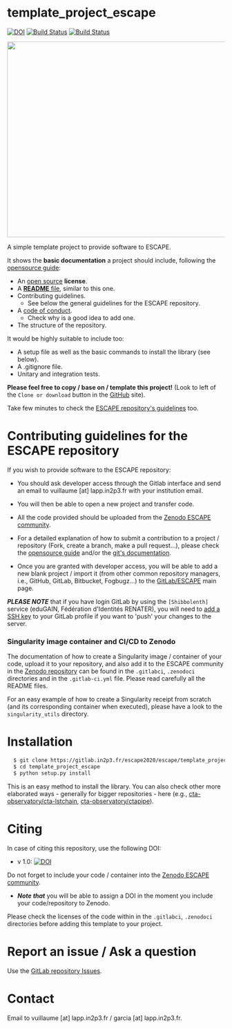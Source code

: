 # template_project_escape 
[![DOI](https://zenodo.org/badge/DOI/10.5281/zenodo.3572655.svg)](https://doi.org/10.5281/zenodo.3572655) 
[![Build Status](https://gitlab.in2p3.fr/escape2020/escape/template_project_escape/badges/master/pipeline.svg)](
https://gitlab.in2p3.fr/escape2020/escape/template_project_escape)
[![Build Status](https://travis-ci.com/garciagenrique/template_project_escape.svg?branch=master)](
https://travis-ci.com/garciagenrique/template_project_escape)


<p align="center">
   <img src="https://cdn.eso.org/images/large/ann18084a.jpg" width="640" height="453"/>
</p>

A simple template project to provide software to ESCAPE.

It shows the **basic documentation** a project should include, following the 
[opensource guide](https://opensource.guide/starting-a-project/):

* An [open source](https://help.github.com/en/github/creating-cloning-and-archiving-repositories/licensing-a-repository#where-does-the-license-live-on-my-repository)
 **license**.
* A [**README** file](https://help.github.com/en/github/getting-started-with-github/create-a-repo#commit-your-first-change),
 similar to this one. 
* Contributing guidelines. 
    - See below the general guidelines for the ESCAPE repository.
* A [code of conduct](https://opensource.guide/code-of-conduct/).
    - Check why is a good idea to add one.
* The structure of the repository.

It would be highly suitable to include too:
   - A setup file as well as the basic commands to install the library (see below).
   - A .gitignore file.
   - Unitary and integration tests.
   
**Please feel free to copy / base on / template this project!** (Look to left of the `Clone or download` button in the 
[GitHub](https://github.com/garciagenrique/template_project_escape) site).

Take few minutes to check the [ESCAPE repository's guidelines](https://gitlab.in2p3.fr/escape2020/guidelines) too.

# Contributing guidelines for the ESCAPE repository

If you wish to provide software to the ESCAPE repository: 

 - You should ask developer access through the Gitlab interface and send an email to vuillaume [at] lapp.in2p3.fr with
  your institution email.

 - You will then be able to open a new project and transfer code.

 - All the code provided should be uploaded from the [Zenodo ESCAPE community](https://zenodo.org/communities/escape2020/). 

 - For a detailed explanation of how to submit a contribution to a project / repository (Fork, create a branch, make
  a pull request...), please check the [opensource guide](https://opensource.guide/how-to-contribute/#how-to-submit-a-contribution) 
  and/or the [git's documentation](https://git-scm.com/doc).

 - Once you are granted with developer access, you will be able to add a new blank project / import it (from other
  common repository managers, i.e., GitHub, GitLab, Bitbucket, Fogbugz...) to the
   [GitLab/ESCAPE](https://gitlab.in2p3.fr/escape2020) main page.

***PLEASE NOTE*** that if you have login GitLab by using the `[Shibbolenth]` service (eduGAIN, Fédération d'Identités 
RENATER), you will need to [add a SSH key](https://gitlab.in2p3.fr/help/ssh/README#generating-a-new-ssh-key-pair) to 
your GitLab profile if you want to 'push' your changes to the server. 

### Singularity image container and CI/CD to Zenodo

The documentation of how to create a Singularity image / container of your code, upload it to your repository, and also add 
it to the ESCAPE community in the [Zenodo repository](https://zenodo.org/communities/escape2020) can be found in the
 `.gitlabci`, `.zenodoci` directories and in the `.gitlab-ci.yml` file. Please read carefully all the README files.  

For an easy example of how to create a Singularity receipt from scratch (and its corresponding container when executed),
please have a look to the `singularity_utils` directory. 

# Installation

```sh
  $ git clone https://gitlab.in2p3.fr/escape2020/escape/template_project_escape.git
  $ cd template_project_escape
  $ python setup.py install
``` 

This is an easy method to install the library. 
You can also check other more elaborated ways - generally for bigger repositories - here (e.g.,
 [cta-observatory/cta-lstchain](https://github.com/cta-observatory/cta-lstchain), 
 [cta-observatory/ctapipe](https://github.com/cta-observatory/ctapipe)).

# Citing 
In case of citing this repository, use the following DOI:
 - v 1.0: [![DOI](https://zenodo.org/badge/DOI/10.5281/zenodo.3572655.svg)](https://doi.org/10.5281/zenodo.3572655)

Do not forget to include your code / container into the [Zenodo ESCAPE community](https://zenodo.org/communities/escape2020/). 
 - ***Note that*** you will be able to assign a DOI in the moment you include your code/repository to Zenodo. 
 
Please check the licenses of the code within in the `.gitlabci`, `.zenodoci` directories before adding this template 
to your project.

# Report an issue / Ask a question
Use the [GitLab repository Issues](https://gitlab.in2p3.fr/escape2020/escape/template_project_escape/-/issues).

# Contact
Email to vuillaume [at] lapp.in2p3.fr / garcia [at] lapp.in2p3.fr.
